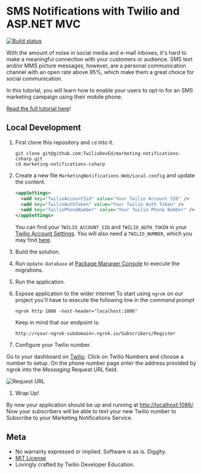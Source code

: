 # SMS Notifications with Twilio and ASP.NET MVC

[![Build status](https://ci.appveyor.com/api/projects/status/8qo4wqir0ev9es59?svg=true)](https://ci.appveyor.com/project/TwilioDevEd/marketing-notifications-csharp)

With the amount of noise in social media and e-mail inboxes, it's hard to make a meaningful connection with your customers or audience. SMS text and/or MMS picture messages, however, are a personal communication channel with an open rate above 95%, which make them a great choice for social communication.

In this tutorial, you will learn how to enable your users to opt-in for an SMS marketing campaign using their mobile phone.

[Read the full tutorial here](https://www.twilio.com/docs/tutorials/walkthrough/marketing-notifications/csharp/mvc)!

## Local Development

1. First clone this repository and `cd` into it.

   ```shell
   git clone git@github.com:TwilioDevEd/marketing-notifications-csharp.git
   cd marketing-notifications-csharp
   ```

1. Create a new file `MarketingNotifications.Web/Local.config` and update the content.

   ```xml
   <appSettings>
     <add key="TwilioAccountSid" value="Your Twilio Account SID" />
     <add key="TwilioAuthToken" value="Your Twilio Auth Token" />
     <add key="TwilioPhoneNumber" value="Your Twilio Phone Number" />
   </appSettings>
   ```
   You can find your `TWILIO_ACCOUNT_SID` and `TWILIO_AUTH_TOKEN` in your
   [Twilio Account Settings](https://www.twilio.com/user/account/settings).
   You will also need a `TWILIO_NUMBER`, which you may find [here](https://www.twilio.com/user/account/phone-numbers/incoming).

1. Build the solution.

1. Run `Update-Database` at [Package Manager Console](https://docs.nuget.org/consume/package-manager-console) to execute the migrations.

1. Run the application.

1. Expose application to the wider internet
   To start using `ngrok` on our project you'll have to execute the following line in the _command prompt_

   ```shell
   ngrok http 1086 -host-header="localhost:1086"
   ```

   Keep in mind that our endpoint is:

   ```
   http://<your-ngrok-subdomain>.ngrok.io/Subscribers/Register
   ```

1. Configure your Twilio number.

  Go to your dashboard on [Twilio](https://www.twilio.com/user/account/phone-numbers/incoming). Click on Twilio Numbers and choose a number to setup.
  On the phone number page enter the address provided by ngrok into the _Messaging_ Request URL field.

  ![Request URL](http://howtodocs.s3.amazonaws.com/setup-twilio-number.png)

1. Wrap Up!

  By now your application should be up and running at [http://localhost:1086/](http://localhost:1086/). Now your subscribers will be able to text your new Twilio number to Subscribe to your Marketing Notifications Service.

## Meta

* No warranty expressed or implied. Software is as is. Diggity.
* [MIT License](http://www.opensource.org/licenses/mit-license.html)
* Lovingly crafted by Twilio Developer Education.
